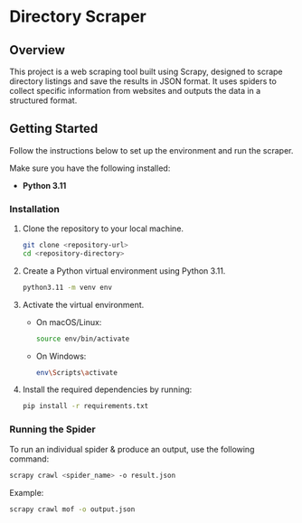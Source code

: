 # Directory Scraper

## Overview

This project is a web scraping tool built using Scrapy, designed to scrape directory listings and save the results in JSON format. It uses spiders to collect specific information from websites and outputs the data in a structured format.

## Getting Started

Follow the instructions below to set up the environment and run the scraper.

Make sure you have the following installed:
- **Python 3.11**

### Installation

1. Clone the repository to your local machine.
    ```bash
    git clone <repository-url>
    cd <repository-directory>
    ```

2. Create a Python virtual environment using Python 3.11.
    ```bash
    python3.11 -m venv env
    ```

3. Activate the virtual environment.

    - On macOS/Linux:
      ```bash
      source env/bin/activate
      ```

    - On Windows:
      ```bash
      env\Scripts\activate
      ```

4. Install the required dependencies by running:
    ```bash
    pip install -r requirements.txt
    ```

### Running the Spider

To run an individual spider & produce an output, use the following command:

```bash
scrapy crawl <spider_name> -o result.json
```

Example:
```bash
scrapy crawl mof -o output.json
```
